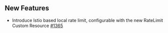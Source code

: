 ## New Features

- Introduce Istio based local rate limit, configurable with the new RateLimit Custom Resource [#1365](https://github.com/kyma-project/api-gateway/issues/1365)